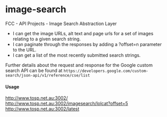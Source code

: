 # image-search
FCC - API Projects - Image Search Abstraction Layer

* I can get the image URLs, alt text and page urls for a set of images relating to a given search string.
* I can paginate through the responses by adding a ?offset=n parameter to the URL.
* I can get a list of the most recently submitted search strings.

Further details about the request and response for the Google custom search API can be found at `https://developers.google.com/custom-search/json-api/v1/reference/cse/list`

#### Usage
http://www.tosp.net.au:3002/  
http://www.tosp.net.au:3002/imagesearch/lolcat?offset=5  
http://www.tosp.net.au:3002/latest
